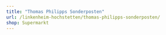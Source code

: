 ```yaml
---
title: "Thomas Philipps Sonderposten"
url: /linkenheim-hochstetten/thomas-philipps-sonderposten/
shop: Supermarkt
---
```

